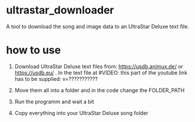 # ultrastar_downloader
A tool to download the song and image data to an UltraStar Deluxe text file.


# how to use
1. Download UltraStar Deluxe text files from: https://usdb.animux.de/ or https://usdb.eu/ . In the text file at #VIDEO: this part of the youtube link has to be supplied: v=???????????

2. Move them all into a folder and in the code change the FOLDER_PATH

3. Run the programm and wait a bit

4. Copy everything into your UltraStar Deluxe song folder
